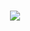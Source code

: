 <h1 align="center"> <img src="https://3.bp.blogspot.com/-klu_KL_hvDE/W6f5HxUwcbI/AAAAAAAAAZ8/aQeDL47LDdMvqSioOTeqvJYhaOO-z6fMgCPcBGAYYCw/w600/bandicam-2018-09-20-10-58-24-359.gif" </h1>

